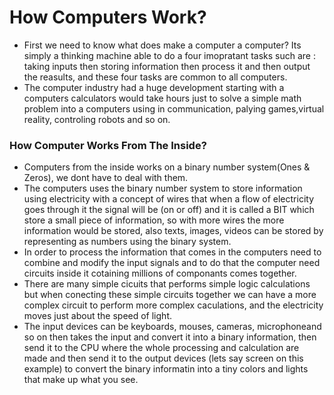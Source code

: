 # How Computers Work?
* First we need to know what does make a computer a computer? Its simply a thinking machine able to do a four imopratant tasks such are : taking inputs then storing information then process it and then output the reasults, and these four tasks are common to all computers.
* The computer industry had a huge development starting with a computers calculators would take hours just to solve a simple math problem into a computers using in communication, palying games,virtual reality, controling robots and so on.
### How Computer Works From The Inside?
* Computers from the inside works on a binary number system(Ones & Zeros), we dont have to deal with them.
* The computers uses the binary number system to store information using electricity with a concept of wires that when a flow of electricity goes through it the signal will be (on or off) and it is called a BIT which store a small piece of information, so with more wires the more information would be stored, also texts, images, videos can be stored by representing as numbers using the binary system.
* In order to process the information that comes in the computers need to combine and modify the input signals and to do that the computer need circuits inside it cotaining millions of componants comes together.
* There are many simple cicuits that performs simple logic calculations but when conecting these simple circuits together we can have a more complex circuit to perform more complex caculations, and the electricity moves just about the speed of light.
* The input devices can be keyboards, mouses, cameras, microphoneand so on then takes the input and convert it into a binary information, then send it to the CPU where the whole processing and calculation are made and then send it to the output devices (lets say screen on this example) to convert the binary informatin into a tiny colors and lights that make up what you see.
